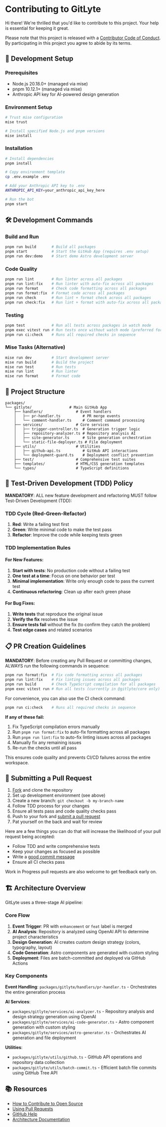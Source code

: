 # Contributing to GitLyte

[fork]: /fork
[pr]: /compare
[code-of-conduct]: CODE_OF_CONDUCT.md

Hi there! We're thrilled that you'd like to contribute to this project. Your help is essential for keeping it great.

Please note that this project is released with a [Contributor Code of Conduct][code-of-conduct]. By participating in this project you agree to abide by its terms.

## 🚀 Development Setup

### Prerequisites
- Node.js 20.18.0+ (managed via mise)
- pnpm 10.12.1+ (managed via mise)
- Anthropic API key for AI-powered design generation

### Environment Setup

```sh
# Trust mise configuration
mise trust

# Install specified Node.js and pnpm versions
mise install
```

### Installation

```sh
# Install dependencies
pnpm install

# Copy environment template
cp .env.example .env

# Add your Anthropic API key to .env
ANTHROPIC_API_KEY=your_anthropic_api_key_here

# Run the bot
pnpm start
```

## 🛠 Development Commands

### Build and Run
```sh
pnpm run build       # Build all packages
pnpm start           # Start the GitHub App (requires .env setup)
pnpm run dev:demo    # Start demo Astro development server
```

### Code Quality
```sh
pnpm run lint        # Run linter across all packages
pnpm run lint:fix    # Run linter with auto-fix across all packages
pnpm run format      # Check code formatting across all packages
pnpm run format:fix  # Format code across all packages
pnpm run check       # Run lint + format check across all packages
pnpm run check:fix   # Run lint + format with auto-fix across all packages
```

### Testing
```sh
pnpm test            # Run all tests across packages in watch mode
pnpm exec vitest run # Run tests once without watch mode (preferred for CI/development)
pnpm run ci:check    # Runs all required checks in sequence
```

### Mise Tasks (Alternative)
```sh
mise run dev         # Start development server
mise run build       # Build the project
mise run test        # Run tests
mise run lint        # Run linter
mise run format      # Format code
```

## 📁 Project Structure

```
packages/
└── gitlyte/                 # Main GitHub App
    ├── handlers/               # Event handlers
    │   ├── pr-handler.ts          # PR merge events
    │   └── comment-handler.ts     # Comment command processing
    ├── services/               # Core services  
    │   ├── trigger-controller.ts  # Generation trigger logic
    │   ├── repository-analyzer.ts # Repository analysis AI
    │   ├── site-generator.ts      # Site generation orchestration  
    │   └── static-file-deployer.ts # File deployment
    ├── utils/                  # Utilities
    │   ├── github-api.ts          # GitHub API interactions
    │   └── deployment-guard.ts    # Deployment conflict prevention
    ├── test/                   # Comprehensive test suites
    ├── templates/              # HTML/CSS generation templates
    └── types/                  # TypeScript definitions
```

## 🧪 Test-Driven Development (TDD) Policy

**MANDATORY**: ALL new feature development and refactoring MUST follow Test-Driven Development (TDD):

### TDD Cycle (Red-Green-Refactor)
1. **Red**: Write a failing test first
2. **Green**: Write minimal code to make the test pass
3. **Refactor**: Improve the code while keeping tests green

### TDD Implementation Rules

#### For New Features:
1. **Start with tests**: No production code without a failing test
2. **One test at a time**: Focus on one behavior per test
3. **Minimal implementation**: Write only enough code to pass the current test
4. **Continuous refactoring**: Clean up after each green phase

#### For Bug Fixes:
1. **Write tests** that reproduce the original issue
2. **Verify the fix** resolves the issue  
3. **Ensure tests fail** without the fix (to confirm they catch the problem)
4. **Test edge cases** and related scenarios

## 📋 PR Creation Guidelines

**MANDATORY**: Before creating any Pull Request or committing changes, ALWAYS run the following commands in sequence:

```bash
pnpm run format:fix  # Fix code formatting across all packages
pnpm run lint:fix    # Fix linting issues across all packages
pnpm run build       # Check TypeScript compilation for all packages
pnpm exec vitest run # Run all tests (currently in @gitlyte/core only)
```

For convenience, you can also use the CI check command:

```bash
pnpm run ci:check    # Runs all required checks in sequence
```

**If any of these fail:**
1. Fix TypeScript compilation errors manually
2. Run `pnpm run format:fix` to auto-fix formatting across all packages
3. Run `pnpm run lint:fix` to auto-fix linting issues across all packages
4. Manually fix any remaining issues
5. Re-run the checks until all pass

This ensures code quality and prevents CI/CD failures across the entire workspace.

## 🔄 Submitting a Pull Request

1. [Fork][fork] and clone the repository
2. Set up development environment (see above)
3. Create a new branch: `git checkout -b my-branch-name`
4. Follow TDD process for your changes
5. Ensure all tests pass and code quality checks pass
6. Push to your fork and [submit a pull request][pr]
7. Pat yourself on the back and wait for review

Here are a few things you can do that will increase the likelihood of your pull request being accepted:

- Follow TDD and write comprehensive tests
- Keep your changes as focused as possible
- Write a [good commit message](http://tbaggery.com/2008/04/19/a-note-about-git-commit-messages.html)
- Ensure all CI checks pass

Work in Progress pull requests are also welcome to get feedback early on.

## 🏗 Architecture Overview

GitLyte uses a three-stage AI pipeline:

### Core Flow
1. **Event Trigger**: PR with `enhancement` or `feat` label is merged
2. **AI Analysis**: Repository is analyzed using OpenAI API to determine project characteristics
3. **Design Generation**: AI creates custom design strategy (colors, typography, layout)
4. **Code Generation**: Astro components are generated with custom styling
5. **Deployment**: Files are batch-committed and deployed via GitHub Actions

### Key Components

**Event Handling**: `packages/gitlyte/handlers/pr-handler.ts` - Orchestrates the entire generation process

**AI Services**:
- `packages/gitlyte/services/ai-analyzer.ts` - Repository analysis and design strategy generation using OpenAI
- `packages/gitlyte/services/ai-code-generator.ts` - Astro component generation with custom styling
- `packages/gitlyte/services/astro-generator.ts` - Orchestrates AI generation and file deployment

**Utilities**:
- `packages/gitlyte/utils/github.ts` - GitHub API operations and repository data collection
- `packages/gitlyte/utils/batch-commit.ts` - Efficient batch file commits using GitHub Tree API

## 📚 Resources

- [How to Contribute to Open Source](https://opensource.guide/how-to-contribute/)
- [Using Pull Requests](https://help.github.com/articles/about-pull-requests/)
- [GitHub Help](https://help.github.com)
- [Architecture Documentation](docs/ARCHITECTURE.md)
